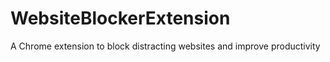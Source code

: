 # WebsiteBlockerExtension
A Chrome extension to block distracting websites and improve productivity
